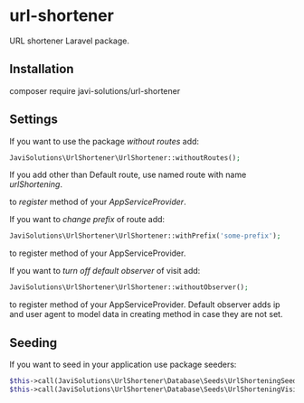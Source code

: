 # url-shortener
URL shortener Laravel package.

## Installation

composer require javi-solutions/url-shortener

## Settings

If you want to use the package *without routes* add:

```php
JaviSolutions\UrlShortener\UrlShortener::withoutRoutes();
```

If you add other than Default route, use named route with name *urlShortening*.

to *register* method of your *AppServiceProvider*.

If you want to *change prefix* of route add:

```php
JaviSolutions\UrlShortener\UrlShortener::withPrefix('some-prefix');
```

to register method of your AppServiceProvider.

If you want to *turn off default observer* of visit add:

```php
JaviSolutions\UrlShortener\UrlShortener::withoutObserver();
```

to register method of your AppServiceProvider. Default observer adds ip and user agent to model data in creating method in case they are not set.

## Seeding

If you want to seed in your application use package seeders:

```php
$this->call(JaviSolutions\UrlShortener\Database\Seeds\UrlShorteningSeeder::class);
$this->call(JaviSolutions\UrlShortener\Database\Seeds\UrlShorteningVisitSeeder::class);
```